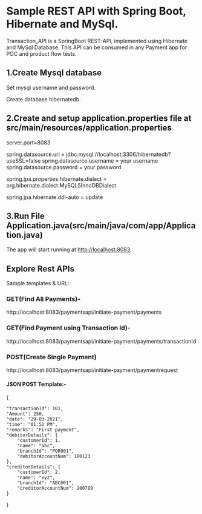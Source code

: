 # Sample REST API with Spring Boot, Hibernate and MySql.

Transaction_API is a SpringBoot REST-API, implemented using Hibernate and MySql Database.
This API can be consumed in any Payment app for POC and product flow tests.


## 1.Create Mysql database

Set mysql username and password.

Create database hibernatedb.


## 2.Create and setup application.properties file at src/main/resources/application.properties

server.port=8083

spring.datasource.url = jdbc:mysql://localhost:3306/hibernatedb?useSSL=false
spring.datasource.username = your username
spring.datasource.password = your password

spring.jpa.properties.hibernate.dialect = org.hibernate.dialect.MySQL5InnoDBDialect

spring.jpa.hibernate.ddl-auto = update


## 3.Run File Application.java(src/main/java/com/app/Application.java)

The app will start running at <http://localhost:8083>.


## Explore Rest APIs

Sample templates & URL:

### GET(Find All Payments)-

http://localhost:8083/paymentsapi/initiate-payment/payments

### GET(Find Payment using Transaction Id)-

http://localhost:8083/paymentsapi/initiate-payment/payments/transactionId

### POST(Create Single Payment)

http://localhost:8083/paymentsapi/initiate-payment/paymentrequest

#### JSON POST Template:-

{

	"transactionId": 101,
	"Amount": 250,
	"date": "29-03-2021",
	"time": "01:51 PM",
	"remarks": "First payment",
	"debitorDetails": {
		"customerId": 1,
		"name": "abc",
		"branchId": "PQR001",
		"debitorAccountNum": 100123
	},
	"creditorDetails": {
		"customerId": 2,
		"name": "xyz",
		"branchId": "ABC001",
		"creditorAccountNum": 100789
	}
}
